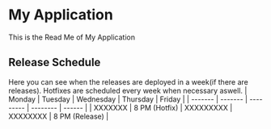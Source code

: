 # My Application
This is the Read Me of My Application
## Release Schedule
Here you can see when the releases are deployed in a week(if there are releases).
Hotfixes are scheduled every week when necessary aswell. 
| Monday  | Tuesday | Wednesday | Thursday | Friday |
| ------- | ------- | --------- | -------- | ------ |
| XXXXXXX | 8 PM (Hotfix) | XXXXXXXXX | XXXXXXXX | 8 PM (Release)  |

